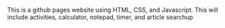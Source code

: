 This is a github pages website using HTML, CSS, and Javascript. This will include activities, calculator, notepad, timer, and article searchup
